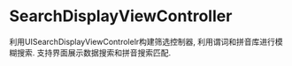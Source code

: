 # SearchDisplayViewController
利用UISearchDisplayViewControlelr构建筛选控制器, 利用谓词和拼音库进行模糊搜索. 支持界面展示数据搜索和拼音搜索匹配.
